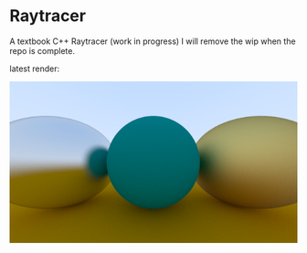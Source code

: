 # Raytracer
A textbook C++ Raytracer (work in progress)
I will remove the wip when the repo is complete.

latest render: 

<p align="center">
  <img src="Assets/rt_test.png" alt="drawing" width="600"/>
</p>


